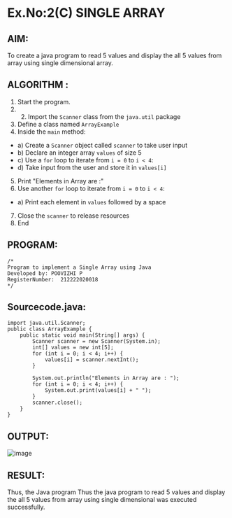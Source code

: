 # Ex.No:2(C)    SINGLE ARRAY

## AIM:
To create a java program to read 5 values and display the all 5 values from array using single dimensional array.

## ALGORITHM :
1.	Start the program.
2.	2.	Import the `Scanner` class from the `java.util` package
3.	Define a class named `ArrayExample`
4.	Inside the `main` method:
-	a) Create a `Scanner` object called `scanner` to take user input
-	b) Declare an integer array `values` of size 5
-	c) Use a `for` loop to iterate from `i = 0` to `i < 4`:
-   d) Take input from the user and store it in `values[i]`
5.	Print "Elements in Array are :"
6.	Use another `for` loop to iterate from `i = 0` to `i < 4`:
-	a) Print each element in `values` followed by a space
7.	Close the `scanner` to release resources
8.	End





## PROGRAM:
 ```
/*
Program to implement a Single Array using Java
Developed by: POOVIZHI P
RegisterNumber:  212222020018
*/
```

## Sourcecode.java:
~~~
import java.util.Scanner;
public class ArrayExample {
    public static void main(String[] args) {
        Scanner scanner = new Scanner(System.in); 
        int[] values = new int[5];
        for (int i = 0; i < 4; i++) {
            values[i] = scanner.nextInt();
        }

        System.out.println("Elements in Array are : ");
        for (int i = 0; i < 4; i++) {
            System.out.print(values[i] + " ");
        }
        scanner.close(); 
    }
}
~~~
## OUTPUT:
![image](https://github.com/user-attachments/assets/9d05db24-b754-40ff-859e-434d5a77c46a)

## RESULT:
Thus, the Java program Thus the java program to read 5 values and display the all 5 values from array using single dimensional  was executed successfully.


